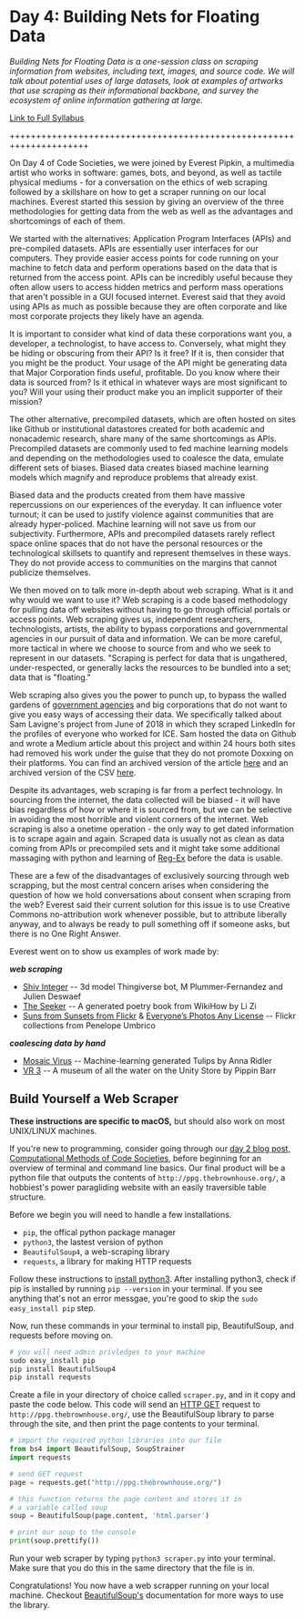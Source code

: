 # Day 4: Building Nets for Floating Data

_Building Nets for Floating Data is a one-session class on scraping information from websites, including text, images, and source code. We will talk about potential uses of large datasets, look at examples of artworks that use scraping as their informational backbone, and survey the ecosystem of online information gathering at large._

[Link to Full Syllabus](https://docs.google.com/document/d/1I1kM6lD8zPUvxakIujNj0HeUdmYFVAwnrt0s18BvMMQ/edit)

+++++++++++++++++++++++++++++++++++++++++++++++++++++++++++++++++++++

On Day 4 of Code Societies, we were joined by Everest Pipkin, a multimedia artist who works in software: games, bots, and beyond, as well as tactile physical mediums - for a conversation on the ethics of web scraping followed by a skillshare on how to get a scraper running on our local machines. Everest started this session by giving an overview of the three methodologies for getting data from the web as well as the advantages and shortcomings of each of them.

We started with the alternatives: Application Program Interfaces (APIs) and pre-compiled datasets. APIs are essentially user interfaces for our computers. They provide easier access points for code running on your machine to fetch data and perform operations based on the data that is returned from the access point. APIs can be incredibly useful because they often allow users to access hidden metrics and perform mass operations that aren't possible in a GUI focused internet. Everest said that they avoid using APIs as much as possible because they are often corporate and like most corporate projects they likely have an agenda. 

It is important to consider what kind of data these corporations want you, a developer, a technologist,  to have access to. Conversely, what might they be hiding or obscuring from their API? Is it free? If it is, then consider that you might be the product. Your usage of the API might be generating data that Major Corporation finds useful, profitable. Do you know where their data is sourced from? Is it ethical in whatever ways are most significant to you? Will your using their product make you an implicit supporter of their mission?

The other alternative, precompiled datasets, which are often hosted on sites like Github or institutional datastores created for both academic and nonacademic research, share many of the same shortcomings as APIs. Precompiled datasets are commonly used to fed machine learning models and depending on the methodologies used to coalesce the data, emulate different sets of biases. Biased data creates biased machine learning models which magnify and reproduce problems that already exist.

Biased data and the products created from them have massive repercussions on our experiences of the everyday. It can influence voter turnout; it can be used to justify violence against communities that are already hyper-policed. Machine learning will not save us from our subjectivity. Furthermore, APIs and precompiled datasets rarely reflect space online spaces that do not have the personal resources or the technological skillsets to quantify and represent themselves in these ways. They do not provide access to communities on the margins that cannot publicize themselves. 

We then moved on to talk more in-depth about web scraping. What is it and why would we want to use it? Web scraping is a code based methodology for pulling data off websites without having to go through official portals or access points. Web scraping gives us, independent researchers, technologists, artists,
the ability to bypass corporations and governmental agencies in our pursuit of data and information. We can be more careful, more tactical in where we choose to source from and who we seek to represent in our datasets. "Scraping is perfect for data that is ungathered, under-respected, or generally lacks the resources to be bundled into a set; data that is "floating."

Web scraping also gives you the power to punch up, to bypass the walled gardens of [government agencies](https://www.nytimes.com/2017/03/06/science/donald-trump-data-rescue-science.html) and big corporations that do not want to give you easy ways of accessing their data. We specifically talked about Sam Lavigne's project from June of 2018 in which they scraped LinkedIn for the profiles of everyone who worked for ICE. Sam hosted the data on Github and wrote a Medium article about this project and within 24 hours both sites had removed his work under the guise that they do not promote Doxxing on their platforms. You can find an archived version of the article [here](https://archive.fo/0aYO3) and an archived version of the CSV [here](https://archive.fo/VhOLb).

Despite its advantages, web scraping is far from a perfect technology. In sourcing from the internet, the data collected will be biased - it will have bias regardless of how or where it is sourced from, but we can be selective in avoiding the most horrible and violent corners of the internet. Web scraping is also a onetime operation - the only way to get dated information is to scrape again and again. Scraped data is usually not as clean as data coming from APIs or precompiled sets and it might take some additional massaging with python and learning of [Reg-Ex](https://regexr.com/) before the data is usable. 

These are a few of the disadvantages of exclusively sourcing through web scrapping, but the most central concern arises when considering the question of how we hold conversations about consent when scraping from the web? Everest said their current solution for this issue is to use Creative Commons no-attribution work whenever possible, but to attribute liberally anyway, and to always be ready to pull something off if someone asks, but there is no One Right Answer.

Everest went on to show us examples of work made by:

**_web scraping_** 
- [Shiv Integer](http://www.plummerfernandez.com/Shiv-Integer) -- 3d model Thingiverse bot, M Plummer-Fernandez and Julien Deswaef
- [The Seeker](https://github.com/thricedotted/theseeker) -- A generated poetry book from WikiHow by Li Zi
- [Suns from Sunsets from Flickr](http://www.penelopeumbrico.net/index.php/project/suns/) & [Everyone’s Photos Any License](http://www.penelopeumbrico.net/index.php/project/flickr-moons/) -- Flickr collections from Penelope Umbrico


**_coalescing data by hand_**
- [Mosaic Virus](http://annaridler.com/mosaic-virus/) -- Machine-learning generated Tulips by Anna Ridler
- [VR 3](http://www.pippinbarr.com/2017/03/29/v-r-3/) -- A museum of all the water on the Unity Store by Pippin Barr

## Build Yourself a Web Scraper

**These instructions are specific to macOS,** but should also work on most UNIX/LINUX machines. 

If you're new to programming, consider going through our [day 2 blog post, Computational Methods of Code Societies,](https://github.com/SFPC/codesocieties-winter-19/blob/master/blog/computational-methods-of-code-societies.md) before beginning for an overview of terminal and command line basics. Our final product will be a python file that outputs the contents of `http://ppg.thebrownhouse.org/`, a hobbiest's power paragliding website with an easily traversible table structure.
 

Before we begin you will need to handle a few installations.

- `pip`, the offical python package manager
- `python3`, the lastest version of python
- `BeautifulSoup4`, a web-scraping library
- `requests`, a library for making HTTP requests

Follow these instructions to [install python3](https://wsvincent.com/install-python3-mac/). After installing python3, check if pip is installed by running `pip --version` in your terminal. If you see anything that's not an error messgae, you're good to skip the `sudo easy_install pip` step. 

Now, run these commands in your terminal to install pip, BeautifulSoup, and requests before moving on.

```python
# you will need admin privledges to your machine
sudo easy_install pip
pip install BeautifulSoup4
pip install requests
```

Create a file in your directory of choice called `scraper.py`, and in it copy and paste the code below. This code will send an [HTTP GET](https://en.wikipedia.org/wiki/Hypertext_Transfer_Protocol#Request_methods) request to `http://ppg.thebrownhouse.org/`, use the BeautifulSoup library to parse through the site, and then print the page contents to your terminal.

```python
# import the required python libraries into our file
from bs4 import BeautifulSoup, SoupStrainer
import requests

# send GET request
page = requests.get("http://ppg.thebrownhouse.org/")

# this function returns the page content and stores it in
# a variable called soup 
soup = BeautifulSoup(page.content, 'html.parser')

# print our soup to the console
print(soup.prettify())
```

Run your web scraper by typing `python3 scraper.py` into your terminal. Make sure that you do this in the same directory that the file is in.

Congratulations! You now have a web scrapper running on your local machine. Checkout [BeautifulSoup's](https://www.crummy.com/software/BeautifulSoup/bs4/doc/) documentation for more ways to use the library.